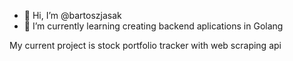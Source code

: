 - 👋 Hi, I’m @bartoszjasak
- 🌱 I’m currently learning creating backend aplications in Golang

My current project is stock portfolio tracker with web scraping api
